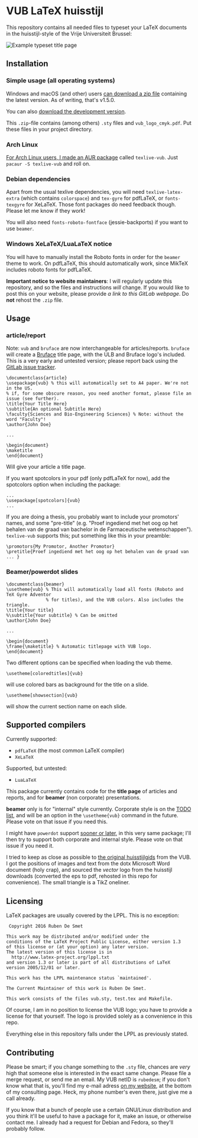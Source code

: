 VUB LaTeX huisstijl
===================

This repository contains all needed files to typeset your LaTeX
documents in the huisstijl-style of the Vrije Universiteit Brussel:

![Example typeset title page](http://i.imgur.com/hDvfwVj.png)

Installation
------------

### Simple usage (all operating systems)

Windows and macOS (and other) users [can download a zip file](https://gitlab.com/rubdos/texlive-vub/repository/archive.zip?ref=v1.5.0)
containing the latest version. As of writing, that's v1.5.0.

You can also [download the development version](https://gitlab.com/rubdos/texlive-vub/repository/archive.zip?ref=master).

This `.zip`-file contains (among others) `.sty` files and `vub_logo_cmyk.pdf`.
Put these files in your project directory.

### Arch Linux

[For Arch Linux users, I made an AUR package](https://aur.archlinux.org/packages/texlive-vub/)
called `texlive-vub`. Just `pacaur -S texlive-vub` and roll on.

### Debian dependencies

Apart from the usual texlive dependencies, you will need `texlive-latex-extra`
(which contains `colorspace`) and `tex-gyre` for pdfLaTeX, or `fonts-texgyre` for XeLaTeX.
Those font packages do need feedback though. Please let me know if they work!

You will also need `fonts-roboto-fontface` (jessie-backports) if you want to use `beamer`.

### Windows XeLaTeX/LuaLaTeX notice

You will have to manually install the Roboto fonts in order for the `beamer` theme to work.
On pdfLaTeX, this should automatically work, since MikTeX includes roboto fonts for pdfLaTeX.

**Important notice to website maintainers**:
I will regularly update this repository,
and so the files and instructions *will* change.
If you would like to post this on your website,
please provide *a link to this GitLab webpage*. Do **not** rehost the `.zip` file.

Usage
-----

### article/report

Note: `vub` and `bruface` are now interchangeable for articles/reports.
`bruface` will create a [Bruface](http://bruface.eu/) title page, with the ULB and Bruface logo's included.
This is a very early and untested version; please report back using the [GitLab issue tracker](https://gitlab.com/rubdos/texlive-vub/issues).

```
\documentclass{article}
\usepackage{vub} % this will automatically set to A4 paper. We're not in the US.
% if, for some obscure reason, you need another format, please file an issue (see further).
\title{Your Title Here}
\subtitle{An optional Subtitle Here}
\faculty{Sciences and Bio-Engineering Sciences} % Note: without the word "Faculty"!
\author{John Doe}

...

\begin{document}
\maketitle
\end{document}
```

Will give your article a title page.

If you want spotcolors in your pdf (only pdfLaTeX for now), add the spotcolors option
when including the package:

```
...
\usepackage[spotcolors]{vub}
...
```

If you are doing a thesis, you probably want to include your promotors' names, and some "pre-title"
(e.g. "Proef ingediend met het oog op het behalen van de graad van bachelor in de
 Farmaceutische wetenschappen").
`texlive-vub` supports this; put something like this in your preamble:

```
\promotors{My Promotor, Another Promotor}
\pretitle{Proef ingediend met het oog op het behalen van de graad van ... }
```

### Beamer/powerdot slides

```
\documentclass{beamer}
\usetheme{vub} % This will automatically load all fonts (Roboto and TeX Gyre Adventor
               % for titles), and the VUB colors. Also includes the triangle.
\title{Your title}
%\subtitle{Your subtitle} % Can be omitted
\author{John Doe}

...

\begin{document}
\frame{\maketitle} % Automatic titlepage with VUB logo.
\end{document}
```

Two different options can be specified when loading the vub theme.

```
\usetheme[coloredtitles]{vub}
```

will use colored bars as background for the title on a slide.

```
\usetheme[showsection]{vub}
```

will show the current section name on each slide.

Supported compilers
-------------------

Currently supported:

- `pdfLaTeX` (the most common LaTeX compiler)
- `XeLaTeX`

Supported, but untested:

- `LuaLaTeX`

This package currently contains code for the **title page** of articles and reports,
and for **beamer** (non corporate) presentations.

**beamer** only is for "internal" style currently.
Corporate style is on the [TODO list](https://gitlab.com/rubdos/texlive-vub/issues/6),
and will be an option in the `\usetheme{vub}` command in the future.
Please vote on that issue if you need this.

I might have `powerdot` support [sooner or later](https://gitlab.com/rubdos/texlive-vub/issues/7),
in this very same package; I'll then try to support both corporate and internal style.
Please vote on that issue if you need it.

I tried to keep as close as possible to [the original huisstijlgids](http://huisstijl.vub.ac.be/)
from the VUB.
I got the positions of images and text from the dotx Microsoft Word document (holy crap),
and sourced the *vector* logo from the huisstijl downloads (converted the eps to pdf,
rehosted in this repo for convenience).
The small triangle is a TikZ oneliner.

Licensing
---------

LaTeX packages are usually covered by the LPPL. This is no exception:

     Copyright 2016 Ruben De Smet

    This work may be distributed and/or modified under the
    conditions of the LaTeX Project Public License, either version 1.3
    of this license or (at your option) any later version.
    The latest version of this license is in
      http://www.latex-project.org/lppl.txt
    and version 1.3 or later is part of all distributions of LaTeX
    version 2005/12/01 or later.

    This work has the LPPL maintenance status `maintained'.

    The Current Maintainer of this work is Ruben De Smet.

    This work consists of the files vub.sty, test.tex and Makefile.


Of course, I am in no position to license the VUB logo; you have to provide a
license for that yourself. The logo is provided solely as a convenience in this repo.

Everything else in this repository falls under the LPPL as previously stated.

Contributing
------------

Please be smart; if you change something to the `.sty` file, chances are _very_ high
that someone else is interested in the exact same change.
Please file a merge request, or send me an email.
My VUB netID is `rubedesm`; if you don't know what that is, you'll find my e-mail adress
[on my website](https://www.rubdos.be/consulting/), at the bottom of my consulting page.
Heck, my phone number's even there, just give me a call already.

If you know that a bunch of people use a certain GNU/Linux distribution and you think
it'll be useful to have a package for it, make an issue, or otherwise contact me. I already
had a request for Debian and Fedora, so they'll probably follow.
